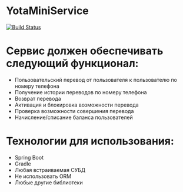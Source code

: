 # YotaMiniService

[![Build Status](https://travis-ci.com/popkovvvv/YotaMiniService.svg?branch=master)](https://travis-ci.com/popkovvvv/YotaMiniService)

# Сервис должен обеспечивать следующий функционал:

- Пользовательский перевод от пользователя к пользователю по номеру телефона
- Получение истории переводов по номеру телефона
- Возврат перевода
- Активация и блокировка возможности перевода
- Проверка возможности совершения перевода
- Начисление/списание баланса пользователей 

 

# Технологии для использования:

- Spring Boot
- Gradle
- Любая встраиваемая СУБД
- Не использовать ORM
- Любые другие библиотеки
